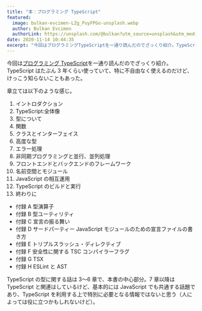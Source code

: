 ```yaml
---
title: "本：プログラミング TypeScript"
featured:
  image: bulkan-evcimen-LZg_PuyFPGo-unsplash.webp
  author: Bulkan Evcimen
  authorLink: https://unsplash.com/@bulkan?utm_source=unsplash&utm_medium=referral&utm_content=creditCopyText
date: 2020-11-14 10:44:35
excerpt: "今回はプログラミングTypeScriptを一通り読んだのでざっくり紹介。TypeScriptはたぶん3年くらい使っていて、特に不自由なく使えるのだけど、けっこう知らないこともあった。"
---
```


今回は[プログラミング TypeScript](https://www.amazon.co.jp/gp/product/4873119049/ref=as_li_ss_il?ie=UTF8&linkCode=li2&tag=yutakayamaguc-22&linkId=3d63565fd35c0d79ec9996440384313f&language=ja_JP)を一通り読んだのでざっくり紹介。TypeScript はたぶん 3 年くらい使っていて、特に不自由なく使えるのだけど、けっこう知らないこともあった。

章立ては以下のような感じ。

1. イントロダクション
2. TypeScript:全体像
3. 型について
4. 関数
5. クラスとインターフェイス
6. 高度な型
7. エラー処理
8. 非同期プログラミングと並行、並列処理
9. フロントエンドとバックエンドのフレームワーク
10. 名前空間とモジュール
11. JavaScript の相互運用
12. TypeScript のビルドと実行
13. 終わりに

- 付録 A 型演算子
- 付録 B 型ユーティリティ
- 付録 C 宣言の振る舞い
- 付録 D サードパーティー JavaScript モジュールのための宣言ファイルの書き方
- 付録 E トリプルスラッシュ・ディレクティブ
- 付録 F 安全性に関する TSC コンパイラーフラグ
- 付録 G TSX
- 付録 H ESLint と AST

TypeScript の型に関する話は 3〜6 章で、本書の中心部分。7 章以降は TypeScript と関連はしているけど、基本的には JavaScript でも共通する話題であり、TypeScript を利用する上で特別に必要となる情報ではないと思う（人によっては役に立つかもしれないけど）。
